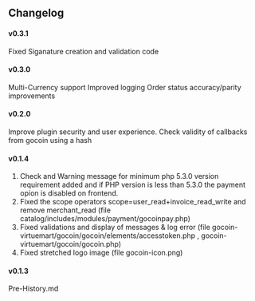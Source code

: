 ## Changelog

#### v0.3.1
Fixed Siganature creation and validation code

#### v0.3.0
Multi-Currency support
Improved logging 
Order status accuracy/parity improvements


#### v0.2.0 
Improve plugin security and user experience.
Check validity of callbacks from gocoin using a hash

#### v0.1.4
1) Check and Warning message for minimum php 5.3.0 version requirement added and if PHP version is less than 5.3.0 the payment opion is disabled on frontend.<br>
2) Fixed the scope operators scope=user_read+invoice_read_write and remove merchant_read (file 	catalog/includes/modules/payment/gocoinpay.php)<br>
3) Fixed validations and display of messages & log error (file	gocoin-virtuemart/gocoin/gocoin/elements/accesstoken.php , gocoin-virtuemart/gocoin/gocoin.php)<br>
4) Fixed stretched logo image (file	gocoin-icon.png)<br>

#### v0.1.3
Pre-History.md